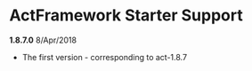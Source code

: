 # ActFramework Starter Support

**1.8.7.0** 8/Apr/2018

* The first version - corresponding to act-1.8.7
